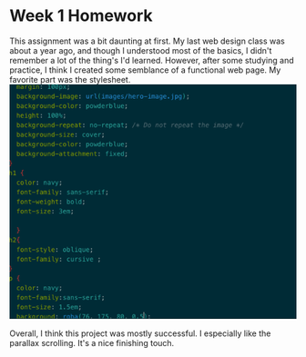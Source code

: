 # Week 1 Homework

This assignment was a bit daunting at first. My last web design class was about a year ago, and though I understood most of the basics, I didn't remember a lot of the thing's I'd learned. However, after some studying and practice, I think I created some semblance of a functional web page. My favorite part was the stylesheet.
![image](images/style.jpg)

Overall, I think this project was mostly successful. I especially like the parallax scrolling. It's a nice finishing touch.

